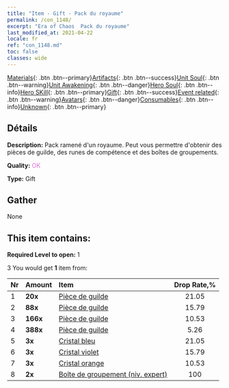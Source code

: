 ```yaml
---
title: "Item - Gift - Pack du royaume"
permalink: /con_1148/
excerpt: "Era of Chaos  Pack du royaume"
last_modified_at: 2021-04-22
locale: fr
ref: "con_1148.md"
toc: false
classes: wide
---
```

 [Materials](/ItemsFR/){: .btn .btn--primary}[Artifacts](/ItemsFR/Artifacts/){: .btn .btn--success}[Unit Soul](/ItemsFR/UnitSoul/){: .btn .btn--warning}[Unit Awakening](/ItemsFR/UnitAwakening/){: .btn .btn--danger}[Hero Soul](/ItemsFR/HeroSoul/){: .btn .btn--info}[Hero SKill](/ItemsFR/HeroSkill/){: .btn .btn--primary}[Gift](/ItemsFR/Gift/){: .btn .btn--success}[Event related](/ItemsFR/Events/){: .btn .btn--warning}[Avatars](/ItemsFR/Avatars/){: .btn .btn--danger}[Consumables](/ItemsFR/Consumables/){: .btn .btn--info}[Unknown](/ItemsFR/Unknown/){: .btn .btn--primary}

## Détails
 **Description:** Pack ramené d'un royaume. Peut vous permettre d'obtenir des pièces de guilde, des runes de compétence et des boîtes de groupements.

 **Quality:** <span style="color: #DA70D6">OK</span>

 **Type:** Gift

## Gather

  None

## This item contains:

 **Required Level to open:** 1

 3 You would get **1** item  from:

  | Nr | Amount |     Item    | Drop Rate,% |
  |:---|:-------|:------------|:---------:|
  | 1 |  **20x** | [Pièce de guilde](/fr/Items/con_896/) | 21.05 | 
  | 2 |  **88x** | [Pièce de guilde](/fr/Items/con_896/) | 15.79 | 
  | 3 |  **166x** | [Pièce de guilde](/fr/Items/con_896/) | 10.53 | 
  | 4 |  **388x** | [Pièce de guilde](/fr/Items/con_896/) | 5.26 | 
  | 5 |  **3x** | [Cristal bleu](/fr/Items/con_716/) | 21.05 | 
  | 6 |  **3x** | [Cristal violet](/fr/Items/con_720/) | 15.79 | 
  | 7 |  **3x** | [Cristal orange](/fr/Items/con_730/) | 10.53 | 
  | 8 |  **2x** | [Boîte de groupement (niv. expert)](/fr/Items/con_773/) | 100 | 
